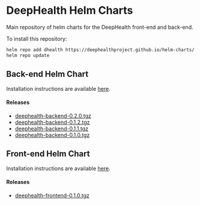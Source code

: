 # DeepHealth Helm Charts

Main repository of helm charts for the DeepHealth front-end and back-end.

To install this repository:

```bash
helm repo add dhealth https://deephealthproject.github.io/helm-charts/
helm repo update
```

## Back-end Helm Chart

Installation instructions are available [here](https://github.com/deephealthproject/docker-backend#deploy-on-kubernetes).
#### Releases
- [deephealth-backend-0.2.0.tgz](https://github.com/deephealthproject/helm-charts/raw/gh-pages/deephealth-backend-0.2.0.tgz)
- [deephealth-backend-0.1.2.tgz](https://github.com/deephealthproject/helm-charts/raw/gh-pages/deephealth-backend-0.1.2.tgz)
- [deephealth-backend-0.1.1.tgz](https://github.com/deephealthproject/helm-charts/raw/gh-pages/deephealth-backend-0.1.1.tgz)
- [deephealth-backend-0.1.0.tgz](https://github.com/deephealthproject/helm-charts/raw/gh-pages/deephealth-backend-0.1.0.tgz)

## Front-end Helm Chart

Installation instructions are available [here](https://github.com/deephealthproject/docker-frontend#deploy-on-kubernetes).

#### Releases
- [deephealth-frontend-0.1.0.tgz](https://github.com/deephealthproject/helm-charts/raw/gh-pages/deephealth-frontend-0.1.0.tgz)

